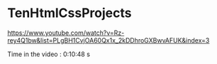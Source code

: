 # TenHtmlCssProjects

https://www.youtube.com/watch?v=Rz-rey4Q1bw&list=PLgBH1CvjOA60Qx1x_2kDDhroGXBwvAFUK&index=3

Time in the video : 0:10:48
s
